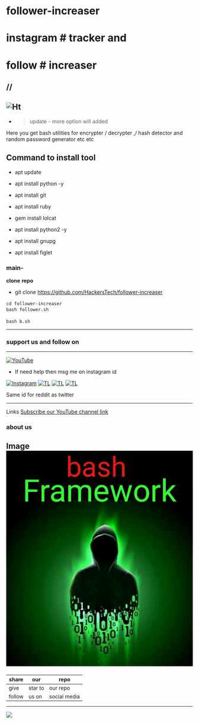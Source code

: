 # follower-increaser
# instagram # tracker and 
# follow # increaser
// 
---
![Ht](https://img.shields.io/badge/Made%20by-HackersTech-brightgreen)
---

- >update - more option will added

Here you get bash utilities for  encrypter / decrypter ,/ hash detector and random password generator etc etc

## Command to install tool



- apt update 

- apt install python -y

- apt install git 

- apt install ruby 
 
- gem install lolcat 

- apt install python2 -y

- apt install gnupg

- apt install figlet


### main-

**clone** **repo**


- git clone https://github.com/HackersTech/follower-increaser
```
cd follower-increaser
bash follower.sh

bash b.sh
```
---
### support us and follow on 

---
<a href="https://youtube.com/channel/UCEX1r_jZouOOpKY7DiWIR6A"><img title="YouTube" src="https://img.shields.io/badge/YouTube-Hackers Tech-blue?style=for-the-badge&logo=Youtube"></a>

- If need help then msg me on instagram id

[![Instagram](https://img.shields.io/badge/INSTAGRAM-ForHelp-green?style=for-the-badge&logo=instagram)](
https://instagram.com/hackers__tech?utm_medium=copy_link)
[![TL](https://img.shields.io/badge/TELEGRAM-CHANNEL-brightgreen?style=for-the-badge&logo=telegram)](https://t.me/hacker_s_tech)
[![TL](https://img.shields.io/badge/Twitter-account-red?style=for-the-badge&logo=Twitter)](https://twitter.com/HackersTech1?s=09)
[![TL](https://img.shields.io/badge/reddit-account-blueviolet?style=for-the-badge&logo=reddit)](https://twitter.com/HackersTech1?s=09)


Same id for reddit as twitter


---
Links
[Subscribe our YouTube channel link](https://youtube.com/channel/UCEX1r_jZouOOpKY7DiWIR6A)


### about us 
Image ![](https://github.com/HackersTech/crispy-bash-utilities/blob/main/IMG_20210814_040338.jpg)
---
|share|our|repo |
|----|----|----|
|give|star to|our repo |
|follow|us on|social media|

---



![](https://www.codewars.com/users/Hackers%20Tech/badges/large)

